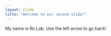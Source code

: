 ```yaml
---
layout: slide
title: "Welcome to our second slide!"
---
```

My name is Ro Lab.
Use the left arrow to go back!

